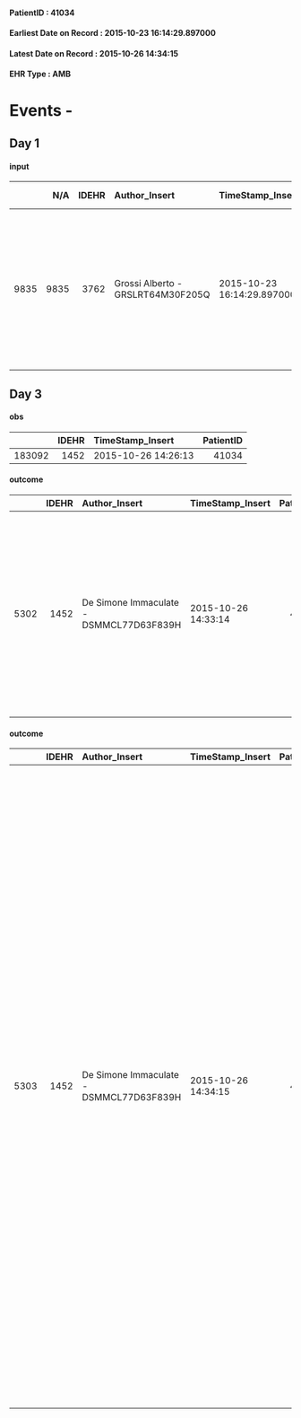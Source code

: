
#### PatientID : 41034
#### Earliest Date on Record : 2015-10-23 16:14:29.897000
#### Latest Date on Record : 2015-10-26 14:34:15
#### EHR Type : AMB

# Events - 

## Day 1

#### input
|      |    N/A |   IDEHR | Author_Insert                     | TimeStamp_Insert           | EHRType   |   PatientID |   IDDigitalSignDocument | persone_vicine   |   Unnamed: 0_x.1 |   IDANAMNESI_SOCIALE | Patient   | FamigliaAltro   | Paziente_T   | FamigliaAltro_T   |   Non_Rilevabile_x.1 | Note_Non_Rilevabile_x.1   | opt_Problemi   | chk_contr_sintomi   | opt_paziente_a   | opt_famiglia_a   | opt_adeguatezza   | opt_paziente_solo   | ds_note_con                                           | opt_presente_assente   | Caregiver_principale   | opt_necessario   | opt_risorse_ec   | ds_note_prio                                                                                                                                           | opt_paziente_ad   | opt_caregiver_ad   | Needs               |
|-----:|-------:|--------:|:----------------------------------|:---------------------------|:----------|------------:|------------------------:|:-----------------|-----------------:|---------------------:|:----------|:----------------|:-------------|:------------------|---------------------:|:--------------------------|:---------------|:--------------------|:-----------------|:-----------------|:------------------|:--------------------|:------------------------------------------------------|:-----------------------|:-----------------------|:-----------------|:-----------------|:-------------------------------------------------------------------------------------------------------------------------------------------------------|:------------------|:-------------------|:--------------------|
| 9835 |   9835 |    3762 | Grossi Alberto - GRSLRT64M30F205Q | 2015-10-23 16:14:29.897000 | AMB       |       41034 |                  167495 | N/A              |             1683 |                 1177 | No#0      | Si#1            | No#0         | Si#1              |                    0 | NR                        | No#0           | controllo sintomi#0 | Congruenti#1     | Congruenti#1     | No#0              | Si#1                | Vive solo, una sorella e un fratello abitano a Napoli | Assente#0              | sorella Maria LUisa    | Si#1             | Adeguate#1       | Il ricovero si rende necessario in quanto il paziente abita da solo e i fratelli che vivono a Napoli non sono in grado di gestire la presenza a MIlano | Totale#2          | Totale#2           | Clinici#0;Sociali#1 |


## Day 3

#### obs
|        |   IDEHR | TimeStamp_Insert    |   PatientID |
|-------:|--------:|:--------------------|------------:|
| 183092 |    1452 | 2015-10-26 14:26:13 |       41034 |

#### outcome
|      |   IDEHR | Author_Insert                           | TimeStamp_Insert    |   PatientID |   IDDigitalSignDocument |   IDPAI_VIDAS | opt_problem                         |   opt_problem_num | opt_obiettivo                                                                                                                                                                              |   opt_obiettivo_num | opt_stato_problema   |   opt_stato_problema_num | opt_interventi                                                                                                                                                                                                      |   opt_interventi_num |
|-----:|--------:|:----------------------------------------|:--------------------|------------:|------------------------:|--------------:|:------------------------------------|------------------:|:-------------------------------------------------------------------------------------------------------------------------------------------------------------------------------------------|--------------------:|:---------------------|-------------------------:|:--------------------------------------------------------------------------------------------------------------------------------------------------------------------------------------------------------------------|---------------------:|
| 5302 |    1452 | De Simone Immaculate - DSMMCL77D63F839H | 2015-10-26 14:33:14 |       41034 |                  169490 |          7318 | Deficit in the care of s√® # 25 = 0 |                 4 | Maintain dignity ¬ † of the patient, where possible, helping him to accept their own limitations, considering himself realistic and objective (eating, bathing, dressing, delete) # 42 = 0 |                   4 | Open Problem # 1     |                        1 | PAI Implementation - Ensuring the right privacy # 182 = 0; Counseling - Encourage to express feelings about the care deficit s # 184 = 0; PAI Implementation - completely replace the activity † everyday # 183 = 0 |                    4 |

#### outcome
|      |   IDEHR | Author_Insert                           | TimeStamp_Insert    |   PatientID |   IDDigitalSignDocument |   IDPAI_VIDAS | opt_problem                                                      |   opt_problem_num | opt_obiettivo                                                           |   opt_obiettivo_num | opt_stato_problema   |   opt_stato_problema_num | opt_interventi                                                                                                                                                                                                                                                                                                                                                                                                                                                                                                                                                                                                                                                                                                            |   opt_interventi_num |
|-----:|--------:|:----------------------------------------|:--------------------|------------:|------------------------:|--------------:|:-----------------------------------------------------------------|------------------:|:------------------------------------------------------------------------|--------------------:|:---------------------|-------------------------:|:--------------------------------------------------------------------------------------------------------------------------------------------------------------------------------------------------------------------------------------------------------------------------------------------------------------------------------------------------------------------------------------------------------------------------------------------------------------------------------------------------------------------------------------------------------------------------------------------------------------------------------------------------------------------------------------------------------------------------|---------------------:|
| 5303 |    1452 | De Simone Immaculate - DSMMCL77D63F839H | 2015-10-26 14:34:15 |       41034 |                  169491 |          7319 | Impaired mobility † ¬ / limitation of physical movement # 27 = 0 |                 1 | Minimize possibilities ¬ † injury. If present, maintaining QoL # 47 = 0 |                   4 | Open Problem # 1     |                        1 | Implementation PAI - Avoid flawed positions # 294 = 0; Implementation of PAI - Program the change of position that reduces the pressure in vulnerable areas # 292 = 0; Implementation of the PAI - Maintain a correct position in the bed # 293 = 0; Implementation of the PAI - Maintain the well hydrated and elastic skin # 295 = 0; Implementation of the PAI - Adaptation of the environment # 296 = 0; Implementation of the PAI - Medication of the lesion (s) of the skin as per internal protocol # 298 = 0; Implementation of the PAI - Record any eventual presence of caves and / or hemorrhagic lesions # 299 = 0; Implementation of PAI - At each change of position assess the state of the skin # 297 = 0 |                    4 |


